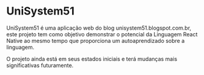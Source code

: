 # UniSystem51

UniSystem51 é uma aplicação web do blog unisystem51.blogspot.com.br, este projeto tem como objetivo demonstrar o potencial da
Linguagem React Native ao mesmo tempo que proporciona um autoaprendizado sobre a linguagem.

O projeto ainda está em seus estados iniciais e terá mudanças mais significativas futuramente.
